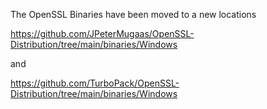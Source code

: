 The OpenSSL Binaries have been moved to a new locations  

https://github.com/JPeterMugaas/OpenSSL-Distribution/tree/main/binaries/Windows

and

https://github.com/TurboPack/OpenSSL-Distribution/tree/main/binaries/Windows
